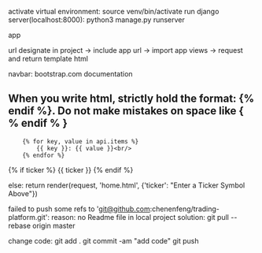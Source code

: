 activate virtual environment:  source venv/bin/activate
run django server(localhost:8000): python3 manage.py runserver

app

url designate in project -> include app url -> import app views -> request and return template html

navbar: bootstrap.com   documentation

## When you write html, strictly hold the format: {% endif %}. Do not make mistakes on space like { % endif % }


        {% for key, value in api.items %}
            {{ key }}: {{ value }}<br/>
        {% endfor %}

{% if ticker %}
    {{ ticker }}
{% endif %}

else:
        return render(request, 'home.html', {'ticker': "Enter a Ticker Symbol Above"})
    
failed to push some refs to 'git@github.com:chenenfeng/trading-platform.git':
reason: no Readme file in local project
solution:  git pull --rebase origin master

change code:
git add .
git commit -am "add code"
git push
